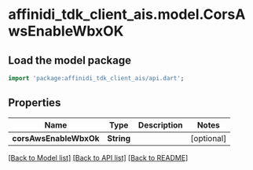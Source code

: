 # affinidi_tdk_client_ais.model.CorsAwsEnableWbxOK

## Load the model package

```dart
import 'package:affinidi_tdk_client_ais/api.dart';
```

## Properties

| Name                   | Type       | Description | Notes      |
| ---------------------- | ---------- | ----------- | ---------- |
| **corsAwsEnableWbxOk** | **String** |             | [optional] |

[[Back to Model list]](../README.md#documentation-for-models) [[Back to API list]](../README.md#documentation-for-api-endpoints) [[Back to README]](../README.md)
